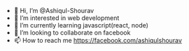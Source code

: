- 👋 Hi, I’m @Ashiqul-Shourav
- 👀 I’m interested in web development
- 🌱 I’m currently learning javascript(react, node)
- 💞️ I’m looking to collaborate on facebook
- 📫 How to reach me https://facebook.com/ashiqulshourav

<!---
Ashiqul-Shourav/Ashiqul-Shourav is a ✨ special ✨ repository because its `README.md` (this file) appears on your GitHub profile.
You can click the Preview link to take a look at your changes.
--->
